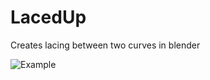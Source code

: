 # LacedUp
Creates lacing between two curves in blender

![Example](https://i.imgur.com/ed7ShTG.png)
